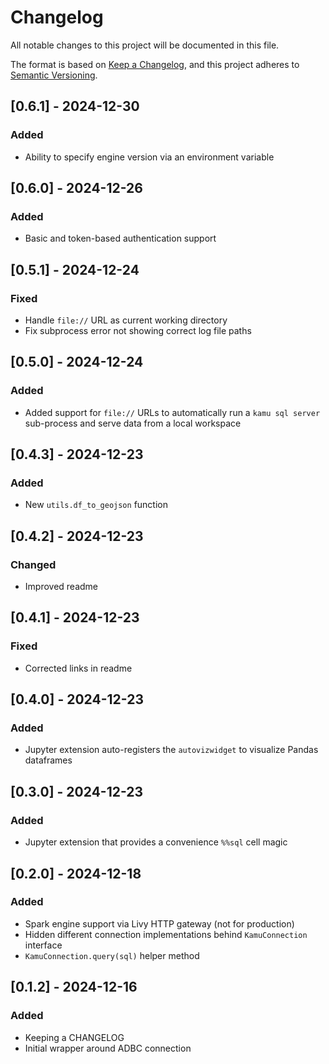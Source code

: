 # Changelog
All notable changes to this project will be documented in this file.

The format is based on [Keep a Changelog](https://keepachangelog.com/en/1.0.0/),
and this project adheres to [Semantic Versioning](https://semver.org/spec/v2.0.0.html).

<!--
Recommendation: for ease of reading, use the following order:
- Added
- Changed
- Fixed
-->

## [0.6.1] - 2024-12-30
### Added
- Ability to specify engine version via an environment variable

## [0.6.0] - 2024-12-26
### Added
- Basic and token-based authentication support

## [0.5.1] - 2024-12-24
### Fixed
- Handle `file://` URL as current working directory
- Fix subprocess error not showing correct log file paths

## [0.5.0] - 2024-12-24
### Added
- Added support for `file://` URLs to automatically run a `kamu sql server` sub-process and serve data from a local workspace

## [0.4.3] - 2024-12-23
### Added
- New `utils.df_to_geojson` function

## [0.4.2] - 2024-12-23
### Changed
- Improved readme

## [0.4.1] - 2024-12-23
### Fixed
- Corrected links in readme

## [0.4.0] - 2024-12-23
### Added
- Jupyter extension auto-registers the `autovizwidget` to visualize Pandas dataframes

## [0.3.0] - 2024-12-23
### Added
- Jupyter extension that provides a convenience `%%sql` cell magic

## [0.2.0] - 2024-12-18
### Added
- Spark engine support via Livy HTTP gateway (not for production)
- Hidden different connection implementations behind `KamuConnection` interface
- `KamuConnection.query(sql)` helper method

## [0.1.2] - 2024-12-16
### Added
- Keeping a CHANGELOG
- Initial wrapper around ADBC connection
